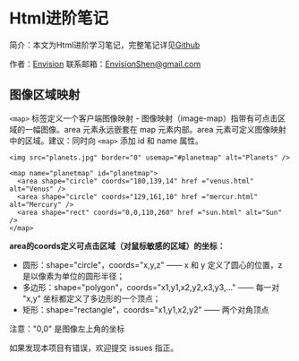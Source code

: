 # Html进阶笔记

简介：本文为Html进阶学习笔记，完整笔记详见[Github](https://github.com/MrEnvision/Front-end_learning_notes)

作者：[Envision](https://github.com/MrEnvision) 联系邮箱：[EnvisionShen@gmail.com](mailto:EnvisionShen@gmail.com)

## 图像区域映射

`<map>` 标签定义一个客户端图像映射 - 图像映射（image-map）指带有可点击区域的一幅图像。area 元素永远嵌套在 map 元素内部。area 元素可定义图像映射中的区域。建议：同时向 `<map>` 添加 id 和 name 属性。

```markup
<img src="planets.jpg" border="0" usemap="#planetmap" alt="Planets" />

<map name="planetmap" id="planetmap">
  <area shape="circle" coords="180,139,14" href ="venus.html" alt="Venus" />
  <area shape="circle" coords="129,161,10" href ="mercur.html" alt="Mercury" />
  <area shape="rect" coords="0,0,110,260" href ="sun.html" alt="Sun" />
</map>
```

**area的coords定义可点击区域（对鼠标敏感的区域）的坐标：**

* 圆形：shape="circle"，coords="x,y,z" —— x 和 y 定义了圆心的位置，z 是以像素为单位的圆形半径；
* 多边形：shape="polygon"，coords="x1,y1,x2,y2,x3,y3,..." —— 每一对 "x,y" 坐标都定义了多边形的一个顶点；
* 矩形：shape="rectangle"，coords="x1,y1,x2,y2" —— 两个对角顶点

注意："0,0" 是图像左上角的坐标

如果发现本项目有错误，欢迎提交 issues 指正。

